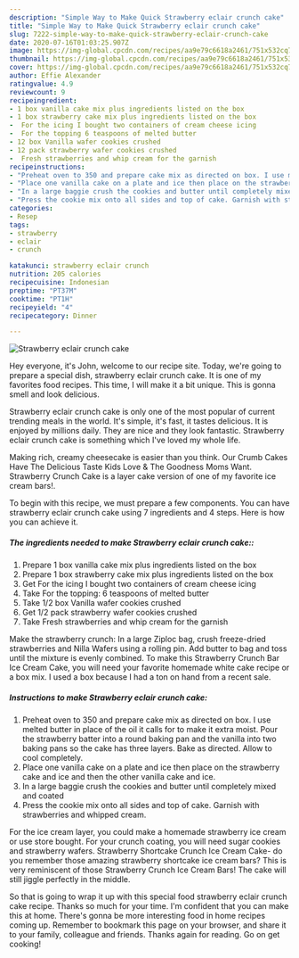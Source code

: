 ```yaml
---
description: "Simple Way to Make Quick Strawberry eclair crunch cake"
title: "Simple Way to Make Quick Strawberry eclair crunch cake"
slug: 7222-simple-way-to-make-quick-strawberry-eclair-crunch-cake
date: 2020-07-16T01:03:25.907Z
image: https://img-global.cpcdn.com/recipes/aa9e79c6618a2461/751x532cq70/strawberry-eclair-crunch-cake-recipe-main-photo.jpg
thumbnail: https://img-global.cpcdn.com/recipes/aa9e79c6618a2461/751x532cq70/strawberry-eclair-crunch-cake-recipe-main-photo.jpg
cover: https://img-global.cpcdn.com/recipes/aa9e79c6618a2461/751x532cq70/strawberry-eclair-crunch-cake-recipe-main-photo.jpg
author: Effie Alexander
ratingvalue: 4.9
reviewcount: 9
recipeingredient:
- 1 box vanilla cake mix plus ingredients listed on the box
- 1 box strawberry cake mix plus ingredients listed on the box
-  For the icing I bought two containers of cream cheese icing
-  For the topping 6 teaspoons of melted butter
- 12 box Vanilla wafer cookies crushed
- 12 pack strawberry wafer cookies crushed
-  Fresh strawberries and whip cream for the garnish
recipeinstructions:
- "Preheat oven to 350 and prepare cake mix as directed on box. I use melted butter in place of the oil it calls for to make it extra moist. Pour the strawberry batter into a round baking pan and the vanilla into two baking pans so the cake has three layers. Bake as directed. Allow to cool completely."
- "Place one vanilla cake on a plate and ice then place on the strawberry cake and ice and then the other vanilla cake and ice."
- "In a large baggie crush the cookies and butter until completely mixed and coated"
- "Press the cookie mix onto all sides and top of cake. Garnish with strawberries and whipped cream."
categories:
- Resep
tags:
- strawberry
- eclair
- crunch

katakunci: strawberry eclair crunch
nutrition: 205 calories
recipecuisine: Indonesian
preptime: "PT37M"
cooktime: "PT1H"
recipeyield: "4"
recipecategory: Dinner

---
```



![Strawberry eclair crunch cake](https://img-global.cpcdn.com/recipes/aa9e79c6618a2461/751x532cq70/strawberry-eclair-crunch-cake-recipe-main-photo.jpg)

Hey everyone, it's John, welcome to our recipe site. Today, we're going to prepare a special dish, strawberry eclair crunch cake. It is one of my favorites food recipes. This time, I will make it a bit unique. This is gonna smell and look delicious.

Strawberry eclair crunch cake is only one of the most popular of current trending meals in the world. It's simple, it's fast, it tastes delicious. It is enjoyed by millions daily. They are nice and they look fantastic. Strawberry eclair crunch cake is something which I've loved my whole life.

Making rich, creamy cheesecake is easier than you think. Our Crumb Cakes Have The Delicious Taste Kids Love &amp; The Goodness Moms Want. Strawberry Crunch Cake is a layer cake version of one of my favorite ice cream bars!.


To begin with this recipe, we must prepare a few components. You can have strawberry eclair crunch cake using 7 ingredients and 4 steps. Here is how you can achieve it.

##### The ingredients needed to make Strawberry eclair crunch cake::

1. Prepare 1 box vanilla cake mix plus ingredients listed on the box
1. Prepare 1 box strawberry cake mix plus ingredients listed on the box
1. Get  For the icing I bought two containers of cream cheese icing
1. Take  For the topping: 6 teaspoons of melted butter
1. Take 1/2 box Vanilla wafer cookies crushed
1. Get 1/2 pack strawberry wafer cookies crushed
1. Take  Fresh strawberries and whip cream for the garnish


Make the strawberry crunch: In a large Ziploc bag, crush freeze-dried strawberries and Nilla Wafers using a rolling pin. Add butter to bag and toss until the mixture is evenly combined. To make this Strawberry Crunch Bar Ice Cream Cake, you will need your favorite homemade white cake recipe or a box mix. I used a box because I had a ton on hand from a recent sale. 

##### Instructions to make Strawberry eclair crunch cake:

1. Preheat oven to 350 and prepare cake mix as directed on box. I use melted butter in place of the oil it calls for to make it extra moist. Pour the strawberry batter into a round baking pan and the vanilla into two baking pans so the cake has three layers. Bake as directed. Allow to cool completely.
1. Place one vanilla cake on a plate and ice then place on the strawberry cake and ice and then the other vanilla cake and ice.
1. In a large baggie crush the cookies and butter until completely mixed and coated
1. Press the cookie mix onto all sides and top of cake. Garnish with strawberries and whipped cream.


For the ice cream layer, you could make a homemade strawberry ice cream or use store bought. For your crunch coating, you will need sugar cookies and strawberry wafers. Strawberry Shortcake Crunch Ice Cream Cake- do you remember those amazing strawberry shortcake ice cream bars? This is very reminiscent of those Strawberry Crunch Ice Cream Bars! The cake will still jiggle perfectly in the middle. 

So that is going to wrap it up with this special food strawberry eclair crunch cake recipe. Thanks so much for your time. I'm confident that you can make this at home. There's gonna be more interesting food in home recipes coming up. Remember to bookmark this page on your browser, and share it to your family, colleague and friends. Thanks again for reading. Go on get cooking!
